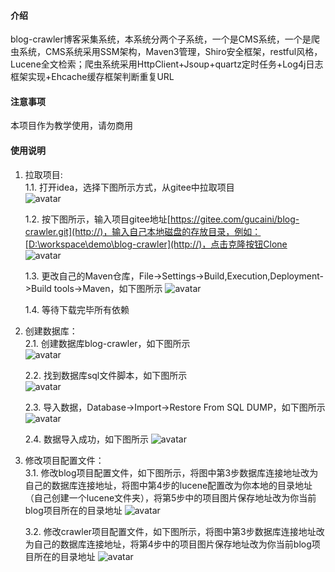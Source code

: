 #### 介绍
blog-crawler博客采集系统，本系统分两个子系统，一个是CMS系统，一个是爬虫系统，CMS系统采用SSM架构，Maven3管理，Shiro安全框架，restful风格，Lucene全文检索；爬虫系统采用HttpClient+Jsoup+quartz定时任务+Log4j日志框架实现+Ehcache缓存框架判断重复URL

#### 注意事项
本项目作为教学使用，请勿商用

#### 使用说明
1. 拉取项目:  
    1.1. 打开idea，选择下图所示方式，从gitee中拉取项目  
![avatar](https://images.gitee.com/uploads/images/2021/0327/105124_e75a6875_5479060.png)  
  
    1.2. 按下图所示，输入项目gitee地址[https://gitee.com/gucaini/blog-crawler.git](http://)，输入自己本地磁盘的存放目录，例如：[D:\workspace\demo\blog-crawler](http://)，点击克隆按钮Clone  
![avatar](https://images.gitee.com/uploads/images/2021/0327/110542_919b93b5_5479060.png)  
  
    1.3. 更改自己的Maven仓库，File->Settings->Build,Execution,Deployment->Build tools->Maven，如下图所示
![avatar](https://images.gitee.com/uploads/images/2021/0327/112533_9f2ce17f_5479060.png)
  
    1.4. 等待下载完毕所有依赖

                                      
2.  创建数据库：  
    2.1. 创建数据库blog-crawler，如下图所示  
![avatar](https://images.gitee.com/uploads/images/2021/0327/115524_d6adeefc_5479060.png)  
  
    2.2. 找到数据库sql文件脚本，如下图所示   
![avatar](https://images.gitee.com/uploads/images/2021/0327/115707_2c01f150_5479060.png)  
  
    2.3. 导入数据，Database->Import->Restore From SQL DUMP，如下图所示
![avatar](https://images.gitee.com/uploads/images/2021/0327/120026_ada3bdec_5479060.png)  
  
    2.4. 数据导入成功，如下图所示
![avatar](https://images.gitee.com/uploads/images/2021/0327/120304_bbb3abd5_5479060.png)  
  
3.  修改项目配置文件：  
    3.1. 修改blog项目配置文件，如下图所示，将图中第3步数据库连接地址改为自己的数据库连接地址，将图中第4步的lucene配置改为你本地的目录地址（自己创建一个lucene文件夹），将第5步中的项目图片保存地址改为你当前blog项目所在的目录地址
![avatar](https://images.gitee.com/uploads/images/2021/0327/120944_83102b00_5479060.png)  
  
    3.2. 修改crawler项目配置文件，如下图所示，将图中第3步数据库连接地址改为自己的数据库连接地址，将第4步中的项目图片保存地址改为你当前blog项目所在的目录地址
![avatar](https://images.gitee.com/uploads/images/2021/0327/121554_3d1df857_5479060.png) 
